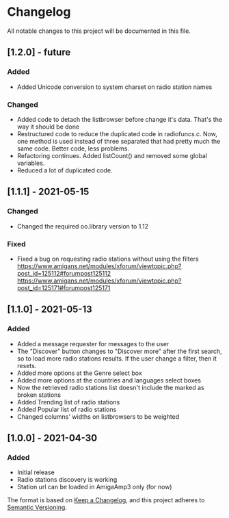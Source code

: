 # Changelog
All notable changes to this project will be documented in this file.

## [1.2.0] - future
### Added
- Added Unicode conversion to system charset on radio station names

### Changed
- Added code to detach the listbrowser before change it's data. That's the way it should be done
- Restructured code to reduce the duplicated code in radiofuncs.c. Now, one method is used instead of three separated that had pretty much the same code. Better code, less problems.
- Refactoring continues. Added listCount() and removed some global variables.
- Reduced a lot of duplicated code.

## [1.1.1] - 2021-05-15
### Changed
- Changed the required oo.library version to 1.12

### Fixed
- Fixed a bug on requesting radio stations without using the filters
  https://www.amigans.net/modules/xforum/viewtopic.php?post_id=125112#forumpost125112
  https://www.amigans.net/modules/xforum/viewtopic.php?post_id=125171#forumpost125171

## [1.1.0] - 2021-05-13
### Added
- Added a message requester for messages to the user
- The "Discover" button changes to "Discover more" after the first search, so to load more radio stations results. If the user change a filter, then it resets.
- Added more options at the Genre select box
- Added more options at the countries and languages select boxes
- Now the retrieved radio stations list doesn't include the marked as broken stations
- Added Trending list of radio stations
- Added Popular list of radio stations
- Changed columns' widths on listbrowsers to be weighted

## [1.0.0] - 2021-04-30
### Added
- Initial release
- Radio stations discovery is working
- Station url can be loaded in AmigaAmp3 only (for now)



The format is based on [Keep a Changelog](https://keepachangelog.com/en/1.0.0/),
and this project adheres to [Semantic Versioning](https://semver.org/spec/v2.0.0.html).
